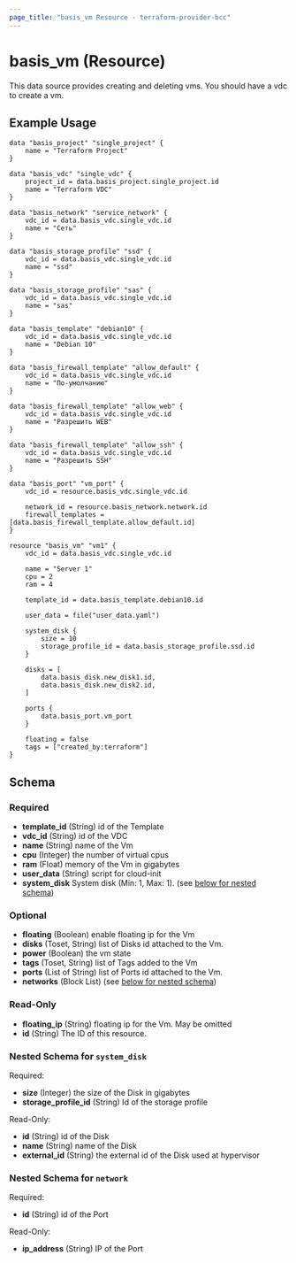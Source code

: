 ```yaml
---
page_title: "basis_vm Resource - terraform-provider-bcc"
---
```

# basis_vm (Resource)

This data source provides creating and deleting vms. You should have a vdc to create a vm.

## Example Usage

```hcl 
data "basis_project" "single_project" {
    name = "Terraform Project"
}

data "basis_vdc" "single_vdc" {
    project_id = data.basis_project.single_project.id
    name = "Terraform VDC"
}

data "basis_network" "service_network" {
    vdc_id = data.basis_vdc.single_vdc.id
    name = "Сеть"
}

data "basis_storage_profile" "ssd" {
    vdc_id = data.basis_vdc.single_vdc.id
    name = "ssd"
}

data "basis_storage_profile" "sas" {
    vdc_id = data.basis_vdc.single_vdc.id
    name = "sas"
}

data "basis_template" "debian10" {
    vdc_id = data.basis_vdc.single_vdc.id
    name = "Debian 10"
}

data "basis_firewall_template" "allow_default" {
    vdc_id = data.basis_vdc.single_vdc.id
    name = "По-умолчанию"
}

data "basis_firewall_template" "allow_web" {
    vdc_id = data.basis_vdc.single_vdc.id
    name = "Разрешить WEB"
}

data "basis_firewall_template" "allow_ssh" {
    vdc_id = data.basis_vdc.single_vdc.id
    name = "Разрешить SSH"
}

data "basis_port" "vm_port" {
    vdc_id = resource.basis_vdc.single_vdc.id

    network_id = resource.basis_network.network.id
    firewall_templates = [data.basis_firewall_template.allow_default.id]
}

resource "basis_vm" "vm1" {
    vdc_id = data.basis_vdc.single_vdc.id

    name = "Server 1"
    cpu = 2
    ram = 4

    template_id = data.basis_template.debian10.id

    user_data = file("user_data.yaml")

    system_disk {
        size = 10
        storage_profile_id = data.basis_storage_profile.ssd.id
    }
    
    disks = [
        data.basis_disk.new_disk1.id,
        data.basis_disk.new_disk2.id,
    ]

    ports {
        data.basis_port.vm_port
    }

    floating = false
    tags = ["created_by:terraform"]
}
```

## Schema

### Required

- **template_id** (String) id of the Template
- **vdc_id** (String) id of the VDC
- **name** (String) name of the Vm
- **cpu** (Integer) the number of virtual cpus
- **ram** (Float) memory of the Vm in gigabytes
- **user_data** (String) script for cloud-init
- **system_disk** System disk (Min: 1, Max: 1).   (see [below for nested schema](#nestedblock--system_disk))

### Optional

- **floating** (Boolean) enable floating ip for the Vm
- **disks** (Toset, String) list of Disks id attached to the Vm.
- **power** (Boolean) the vm state
- **tags** (Toset, String) list of Tags added to the Vm
- **ports** (List of String) list of Ports id attached to the Vm.
- **networks** (Block List)    (see [below for nested schema](#nestedblock--network))


### Read-Only

- **floating_ip** (String) floating ip for the Vm. May be omitted
- **id** (String) The ID of this resource.



<a id="nestedblock--system_disk"></a>
### Nested Schema for `system_disk`

Required:

- **size** (Integer) the size of the Disk in gigabytes
- **storage_profile_id** (String) Id of the storage profile

Read-Only:

- **id** (String) id of the Disk
- **name** (String) name of the Disk
- **external_id** (String) the external id of the Disk used at hypervisor

<a id="nestedblock--network"></a>
### Nested Schema for `network`

Required:

- **id** (String) id of the Port

Read-Only:

- **ip_address** (String) IP of the Port
